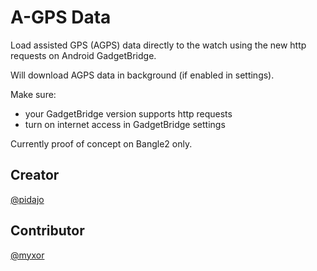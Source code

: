 # A-GPS Data

Load assisted GPS (AGPS) data directly to the watch using the new http requests on Android GadgetBridge.

Will download AGPS data in background (if enabled in settings).

Make sure:
* your GadgetBridge version supports http requests
* turn on internet access in GadgetBridge settings

Currently proof of concept on Bangle2 only.

## Creator
[@pidajo](https://github.com/pidajo)

## Contributor
[@myxor](https://github.com/myxor)
